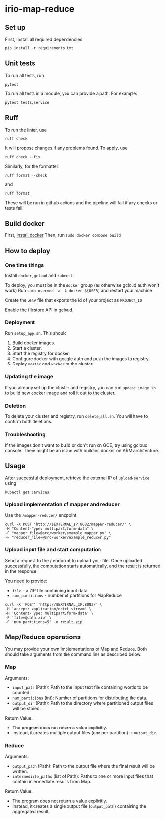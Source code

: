 # irio-map-reduce

## Set up
First, install all required dependencies 
```shell
pip install -r requirements.txt
```
## Unit tests
To run all tests, run
```shell
pytest
```
To run all tests in a module, you can provide a path. For example:
```shell
pytest tests/service
```

## Ruff
To run the linter, use
```shell
ruff check
```
It will propose changes if any problems found. To apply, use 
```shell
ruff check --fix
```

Similarly, for the formatter:
```shell
ruff format --check
```
and 
```shell
ruff format
```

These will be run in github actions and the pipeline will fail if any checks or tests fail.

## Build docker

First, [install docker](https://docs.docker.com/engine/install/ubuntu/)
Then, run `sudo docker compose build`

## How to deploy

### One time things

Install `docker`, `gcloud` and `kubectl`.

To deploy, you must be in the `docker` group (as otherwise gcloud auth won't work)
Run `sudo usermod -a -G docker ${USER}` and restart your machine

Create the .env file that exports the id of your project as `PROJECT_ID`

Enable the filestore API in gcloud.

### Deployment

Run `setup_app.sh`. This should 
1. Build docker images.
2. Start a cluster.
3. Start the registry for docker.
4. Configure docker with google auth and push the images to registry.
5. Deploy `master` and `worker` to the cluster.

### Updating the image

If you already set up the cluster and registry, you can run `update_image.sh` to build new docker image and roll it out to the cluster.

### Deletion

To delete your cluster and registry, run `delete_all.sh`. You will have to confirm both deletions.

### Troubleshooting

If the images don't want to build or don't run on GCE, try using gcloud console. 
There might be an issue with building docker on ARM architecture.

## Usage
After successful deployment, retrieve the external IP of `upload-service` using 
```
kubectl get services
```
### Upload implementation of mapper and reducer

Use the `/mapper-reducer/` endpoint.
```
curl -X POST "http://$EXTERNAL_IP:8082/mapper-reducer/" \
-H "Content-Type: multipart/form-data" \
-F "mapper_file=@src/worker/example_mapper.py" \
-F "reducer_file=@src/worker/example_reducer.py"

```

### Upload input file and start computation
Send a request to the / endpoint to upload your file. Once uploaded successfully, the computation starts automatically, and the result is returned in the response.

You need to provide: 
- `file` - a ZIP file containing input data
- `num_partitions` - number of partitions for MapReduce
```
curl -X 'POST' 'http://$EXTERNAL_IP:8082/' \
-H 'accept: application/octet-stream' \
-H 'Content-Type: multipart/form-data' \
-F 'file=@data.zip' \
-F 'num_partitions=5' -o result.zip
```

## Map/Reduce operations
You may provide your own implementations of Map and Reduce. 
Both should take arguments from the command line as described below. 

### Map
Arguments:
- `input_path` (Path): Path to the input text file containing words to be counted.
- `num_partitions` (int): Number of partitions for distributing the data.
- `output_dir` (Path): Path to the directory where partitioned output files will be stored.

Return Value:
- The program does not return a value explicitly.
- Instead, it creates multiple output files (one per partition) in `output_dir`.

### Reduce
Arguments:
- `output_path` (Path): Path to the output file where the final result will be written.
- `intermediate_paths` (list of Path): Paths to one or more input files that contain intermediate results from Map.

Return Value:
- The program does not return a value explicitly.
- Instead, it creates a single output file (`output_path`) containing the aggregated result.